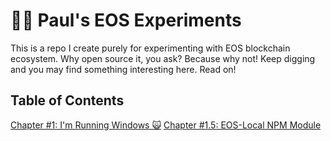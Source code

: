 # 👨‍💻 Paul's EOS Experiments

This is a repo I create purely for experimenting with EOS blockchain ecosystem. Why open source it, you ask? Because why not! Keep digging and you may find something interesting here. Read on!

## Table of Contents

[Chapter #1: I'm Running Windows 🙀](1-im-running-windows)
[Chapter #1.5: EOS-Local NPM Module](https://github.com/smiled0g/eos-local)
